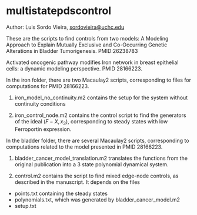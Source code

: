 # multistatepdscontrol

Author: Luis Sordo Vieira, sordovieira@uchc.edu

These are the scripts to find controls from two models:
A Modeling Approach to Explain Mutually Exclusive and Co-Occurring Genetic Alterations in Bladder Tumorigenesis.
PMID:26238783

Activated oncogenic pathway modifies Iron network in breast epithelial cells: a dynamic modeling perspective.
PMID 28166223.

In the iron folder, there are two Macaulay2 scripts, corresponding to files for computations for PMID 28166223.

1. iron_model_no_continuity.m2 contains the setup for the system without continuity conditions

2. iron_control_node.m2 contains the control script to find the generators of the ideal $(F-X,x_3)$, corresponding to steady states with low Ferroportin expression.

In the bladder folder, there are several Macaulay2 scripts, corresponding to computations related to the model presented in PMID 28166223.

1. bladder_cancer_model_translation.m2 translates the functions from the original publication into a 3 state polynomial dynamical system.

2. control.m2 contains the script to find mixed edge-node controls, as described in the manuscript. It depends on the files
  * points.txt containing the steady states
  * polynomials.txt, which was generated by bladder_cancer_model.m2
  * setup.txt
